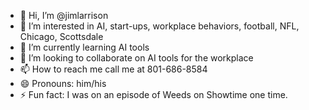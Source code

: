 - 👋 Hi, I’m @jimlarrison
- 👀 I’m interested in AI, start-ups, workplace behaviors, football, NFL, Chicago, Scottsdale
- 🌱 I’m currently learning AI tools
- 💞️ I’m looking to collaborate on AI tools for the workplace 
- 📫 How to reach me call me at 801-686-8584  
- 😄 Pronouns: him/his
- ⚡ Fun fact: I was on an episode of Weeds on Showtime one time. 

<!---
jimlarrison/jimlarrison is a ✨ special ✨ repository because its `README.md` (this file) appears on your GitHub profile.
You can click the Preview link to take a look at your changes.
--->
